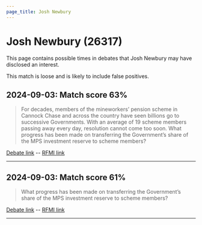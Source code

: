 ```yaml
---
page_title: Josh Newbury
---
```


# Josh Newbury  (26317)

This page contains possible times in debates that Josh Newbury may have disclosed an interest.

This match is loose and is likely to include false positives. 



## 2024-09-03: Match score 63%

>For decades, members of the mineworkers’ pension scheme in Cannock Chase and across the country have seen billions go to successive Governments. With an average of 19 scheme members passing away every day, resolution cannot come too soon. What progress has been made on transferring the Government’s share of the MPS investment reserve to scheme members?

[Debate link](https://www.theyworkforyou.com/debates/?id=2024-09-03c.155.6)  --  [RFMI link](https://www.theyworkforyou.com/mp/26317/register)


---



## 2024-09-03: Match score 61%

>What progress has been made on transferring the Government’s share of the MPS investment reserve to scheme members?

[Debate link](https://www.theyworkforyou.com/debates/?id=2024-09-03c.155.6)  --  [RFMI link](https://www.theyworkforyou.com/mp/26317/register)


---

